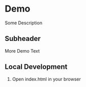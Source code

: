  # Demo
 Some Description


## Subheader

More Demo Text

## Local Development

1. Open index.html in your browser